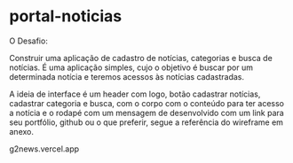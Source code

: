 # portal-noticias
O Desafio:

Construir uma aplicação de cadastro de notícias, categorias e busca de notícias.
É uma aplicação simples, cujo o objetivo é buscar por um determinada notícia e teremos acessos às notícias cadastradas.

A ideia de interface é um header com logo, botão cadastrar notícias, cadastrar categoria e busca, com o corpo com o conteúdo para ter acesso a notícia e o rodapé com um mensagem de desenvolvido com um link para seu portfólio, github ou o que preferir, segue a referência do wireframe em anexo.

g2news.vercel.app

